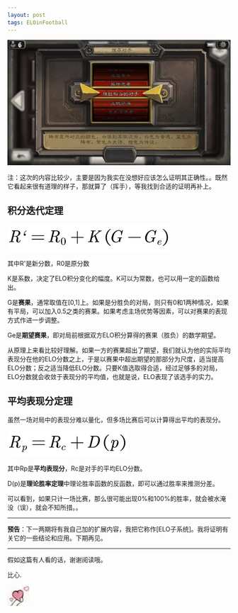 ```yaml
---
layout: post
tags: ELOinFootball
---
```


![旗鼓相当的对手](/images/00008.jpg)

<!--more-->

注：这次的内容比较少，主要是因为我实在没想好应该怎么证明其正确性。。既然它看起来很有道理的样子，那就算了（挥手），等我找到合适的证明再补上。

## 积分迭代定理

![积分迭代定理](/formula/00009.jpg)

其中R'是新分数，R0是原分数

K是系数，决定了ELO积分变化的幅度。K可以为常数，也可以用一定的函数给出。

G是**赛果**，通常取值在[0,1]上。如果是分胜负的对局，则只有0和1两种情况，如果有平局，可以加入0.5之类的赛果。如果考虑主场优势等因素，可以对赛果的表现方式作进一步调整。

Ge是**期望赛果**，即对局前根据双方ELO积分算得的赛果（胜负）的数学期望。

从原理上来看比较好理解。如果一方的赛果超出了期望，我们就认为他的实际平均表现分在他的ELO分数之上，于是以赛果中超出期望的那部分为尺度，适当提高ELO分数；反之适当降低ELO分数。只要K值选取得合适，经过足够多的对局，ELO分数就会收敛于表现分的平均值，也就是说，ELO表现了该选手的实力。

## 平均表现分定理

虽然一场对局中的表现分难以量化，但多场比赛后可以计算得出平均的表现分。

![平均表现分定理](/formula/00010.jpg)

其中Rp是**平均表现分**，Rc是对手的平均ELO分数。

D(p)是**理论胜率定理**中理论胜率函数的反函数，即可以通过胜率来推测分差。

可以看到，如果只计一场比赛，那么很可能出现0%和100%的胜率，就会被水淹没（误），就会不知所措。。

---

**预告**：下一两期将有我自己加的扩展内容，我把它称作[ELO子系统]。我将证明有关它的一些结论和应用。下期再见。

---

假如这篇有人看的话，谢谢阅读哦。

比心.

![比心](/images/bixin.jpg)

